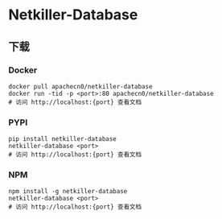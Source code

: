 # Netkiller-Database

## 下载

### Docker

```
docker pull apachecn0/netkiller-database
docker run -tid -p <port>:80 apachecn0/netkiller-database
# 访问 http://localhost:{port} 查看文档
```

### PYPI

```
pip install netkiller-database
netkiller-database <port>
# 访问 http://localhost:{port} 查看文档
```

### NPM

```
npm install -g netkiller-database
netkiller-database <port>
# 访问 http://localhost:{port} 查看文档
```
